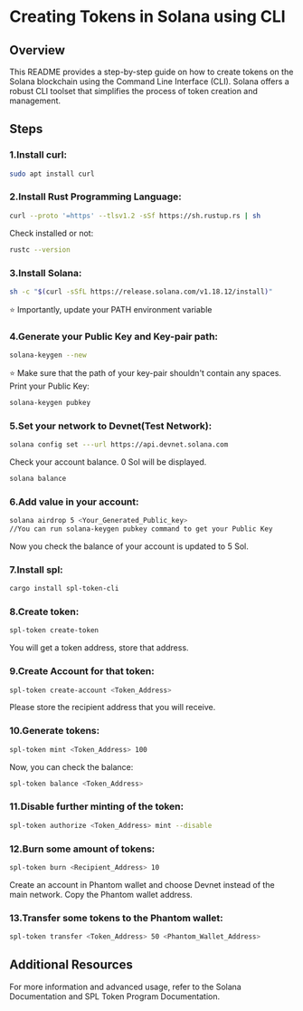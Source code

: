 # Creating Tokens in Solana using CLI

## Overview
This README provides a step-by-step guide on how to create tokens on the Solana blockchain using the Command Line Interface (CLI). Solana offers a robust CLI toolset that simplifies the process of token creation and management.

## Steps
### 1.Install curl:
```bash
sudo apt install curl
```
### 2.Install Rust Programming Language:
```bash
curl --proto '=https' --tlsv1.2 -sSf https://sh.rustup.rs | sh
```
Check installed or not:
```bash
rustc --version
```
### 3.Install Solana:
```bash
sh -c "$(curl -sSfL https://release.solana.com/v1.18.12/install)"
```
⭐ Importantly, update your PATH environment variable

### 4.Generate your Public Key and Key-pair path:
```bash
solana-keygen --new
```
⭐ Make sure that the path of your key-pair shouldn't contain any spaces.
Print your Public Key:
```bash
solana-keygen pubkey
```
### 5.Set your network to Devnet(Test Network):
```bash
solana config set ---url https://api.devnet.solana.com
```
Check your account balance. 0 Sol will be displayed.
```bash
solana balance
```
### 6.Add value in your account:
```bash
solana airdrop 5 <Your_Generated_Public_key>
//You can run solana-keygen pubkey command to get your Public Key
```
Now you check the balance of your account is updated to 5 Sol.
### 7.Install spl:
```bash
cargo install spl-token-cli
```
### 8.Create token:
```bash
spl-token create-token
```
You will get a token address, store that address.
### 9.Create Account for that token:
```bash
spl-token create-account <Token_Address>
```
Please store the recipient address that you will receive.

### 10.Generate tokens:
```bash
spl-token mint <Token_Address> 100
```
Now, you can check the balance:
```bash
spl-token balance <Token_Address>
```
### 11.Disable further minting of the token:
```bash
spl-token authorize <Token_Address> mint --disable
```
### 12.Burn some amount of tokens:
```bash
spl-token burn <Recipient_Address> 10
```
Create an account in Phantom wallet and choose Devnet instead of the main network.
Copy the Phantom wallet address.
### 13.Transfer some tokens to the Phantom wallet:
```bash
spl-token transfer <Token_Address> 50 <Phantom_Wallet_Address>
```
## Additional Resources
For more information and advanced usage, refer to the Solana Documentation and SPL Token Program Documentation.

